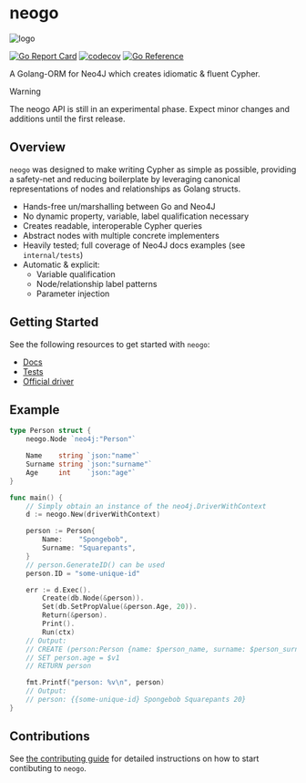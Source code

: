 # neogo

![logo](https://i.imgur.com/4bK7CqC.png)

[![Go Report Card](https://goreportcard.com/badge/github.com/rlch/neogo)](https://goreportcard.com/report/github.com/rlch/neogo) [![codecov](https://codecov.io/gh/rlch/neogo/branch/main/graph/badge.svg?token=K1NYHBQD1A)](https://codecov.io/gh/rlch/neogo) [![Go Reference](https://pkg.go.dev/badge/github.com/rlch/neogo.svg)](https://pkg.go.dev/github.com/rlch/neogo)

A Golang-ORM for Neo4J which creates idiomatic & fluent Cypher.

> [!WARNING]
> The neogo API is still in an experimental phase. Expect minor changes and
> additions until the first release.


## Overview

`neogo` was designed to make writing Cypher as simple as possible, providing a
safety-net and reducing boilerplate by leveraging canonical representations of
nodes and relationships as Golang structs. 

- Hands-free un/marshalling between Go and Neo4J
- No dynamic property, variable, label qualification necessary
- Creates readable, interoperable Cypher queries
- Abstract nodes with multiple concrete implementers
- Heavily tested; full coverage of Neo4J docs examples (see `internal/tests`)
- Automatic & explicit:
    - Variable qualification
    - Node/relationship label patterns
    - Parameter injection

## Getting Started

See the following resources to get started with `neogo`:

- [Docs](https://pkg.go.dev/github.com/rlch/neogo)
- [Tests](https://github.com/rlch/neogo/tree/main/internal/tests)
- [Official driver](https://github.com/neo4j/neo4j-go-driver)


## Example


```go
type Person struct {
	neogo.Node `neo4j:"Person"`

	Name    string `json:"name"`
	Surname string `json:"surname"`
	Age     int    `json:"age"`
}

func main() {
    // Simply obtain an instance of the neo4j.DriverWithContext
    d := neogo.New(driverWithContext)

    person := Person{
        Name:    "Spongebob",
        Surname: "Squarepants",
    }
    // person.GenerateID() can be used
    person.ID = "some-unique-id"

    err := d.Exec().
        Create(db.Node(&person)).
        Set(db.SetPropValue(&person.Age, 20)).
        Return(&person).
        Print().
        Run(ctx)
    // Output:
    // CREATE (person:Person {name: $person_name, surname: $person_surname})
    // SET person.age = $v1
    // RETURN person

    fmt.Printf("person: %v\n", person)
    // Output:
    // person: {{some-unique-id} Spongebob Squarepants 20}
}
```


## Contributions

See [the contributing guide](CONTRIBUTING.md) for detailed instructions on how to start contibuting to `neogo`.
